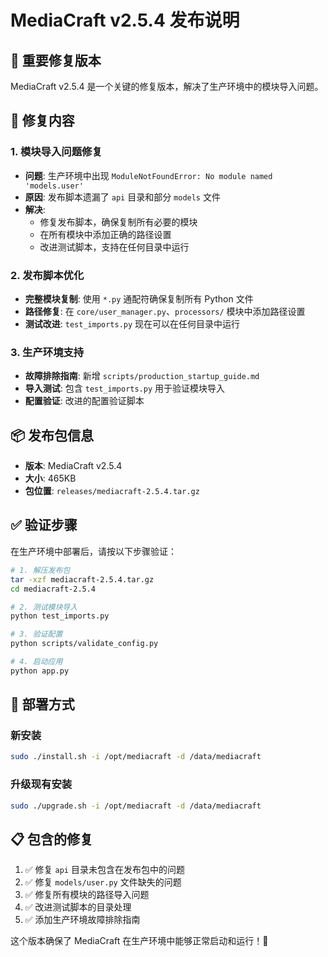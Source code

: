 # MediaCraft v2.5.4 发布说明

## 🎉 重要修复版本

MediaCraft v2.5.4 是一个关键的修复版本，解决了生产环境中的模块导入问题。

## 🔧 修复内容

### 1. 模块导入问题修复
- **问题**: 生产环境中出现 `ModuleNotFoundError: No module named 'models.user'`
- **原因**: 发布脚本遗漏了 `api` 目录和部分 `models` 文件
- **解决**: 
  - 修复发布脚本，确保复制所有必要的模块
  - 在所有模块中添加正确的路径设置
  - 改进测试脚本，支持在任何目录中运行

### 2. 发布脚本优化
- **完整模块复制**: 使用 `*.py` 通配符确保复制所有 Python 文件
- **路径修复**: 在 `core/user_manager.py`、`processors/` 模块中添加路径设置
- **测试改进**: `test_imports.py` 现在可以在任何目录中运行

### 3. 生产环境支持
- **故障排除指南**: 新增 `scripts/production_startup_guide.md`
- **导入测试**: 包含 `test_imports.py` 用于验证模块导入
- **配置验证**: 改进的配置验证脚本

## 📦 发布包信息
- **版本**: MediaCraft v2.5.4
- **大小**: 465KB
- **包位置**: `releases/mediacraft-2.5.4.tar.gz`

## ✅ 验证步骤

在生产环境中部署后，请按以下步骤验证：

```bash
# 1. 解压发布包
tar -xzf mediacraft-2.5.4.tar.gz
cd mediacraft-2.5.4

# 2. 测试模块导入
python test_imports.py

# 3. 验证配置
python scripts/validate_config.py

# 4. 启动应用
python app.py
```

## 🚀 部署方式

### 新安装
```bash
sudo ./install.sh -i /opt/mediacraft -d /data/mediacraft
```

### 升级现有安装
```bash
sudo ./upgrade.sh -i /opt/mediacraft -d /data/mediacraft
```

## 📋 包含的修复

1. ✅ 修复 `api` 目录未包含在发布包中的问题
2. ✅ 修复 `models/user.py` 文件缺失的问题
3. ✅ 修复所有模块的路径导入问题
4. ✅ 改进测试脚本的目录处理
5. ✅ 添加生产环境故障排除指南

这个版本确保了 MediaCraft 在生产环境中能够正常启动和运行！🎊
